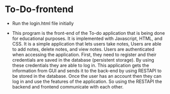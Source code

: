 # To-Do-frontend
* Run the login.html file initially 

- This program is the front-end of the To-do application
  that is being done for educational purposes.
  It is implemented with Javascript, HTML, and CSS.
  It is a simple application that lets users take notes,
  Users are able to add notes, delete notes, and view notes.
  Users are authenticated when accessing the application.
  First, they need to register and their credentials are saved in the database (persistent storage).
  By using these credentials they are able to log in.
  This application gets the information from GUI and
  sends it to the back-end by using RESTAPI to be stored in the database.
  Once the user has an account then they can log in and use the features of the application.
  So using the RESTAPI the backend and frontend communicate with each other.
